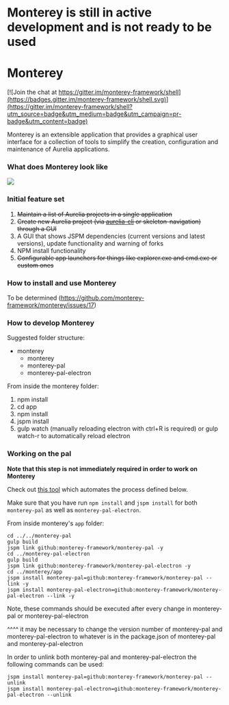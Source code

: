 # Monterey is still in active development and is not ready to be used

# Monterey

[![Join the chat at https://gitter.im/monterey-framework/shell](https://badges.gitter.im/monterey-framework/shell.svg)](https://gitter.im/monterey-framework/shell?utm_source=badge&utm_medium=badge&utm_campaign=pr-badge&utm_content=badge)

Monterey is an extensible application that provides a graphical user interface for a collection of tools to simplify the creation, configuration and maintenance of Aurelia applications.

### What does Monterey look like
![](http://i.imgur.com/XfG3lvP.png)

### Initial feature set
1. ~~Maintain a list of Aurelia projects in a single application~~
2. ~~Create new Aurelia project (via [aurelia-cli](https://github.com/aurelia/cli) or skeleton-navigation) through a GUI~~
3. A GUI that shows JSPM dependencies (current versions and latest versions), update functionality and warning of forks
4. NPM install functionality
5. ~~Configurable app launchers for things like explorer.exe and cmd.exe or custom ones~~

### How to install and use Monterey
To be determined (https://github.com/monterey-framework/monterey/issues/17)

### How to develop Monterey
Suggested folder structure:
- monterey
   - monterey
   - monterey-pal
   - monterey-pal-electron

From inside the monterey folder:

1. npm install
2. cd app
3. npm install
4. jspm install
5. gulp watch (manually reloading electron with ctrl+R is required) or gulp watch-r to automatically reload electron


### Working on the pal
**Note that this step is not immediately required in order to work on Monterey**

Check out [this tool](https://github.com/vegarringdal/montery-dev) which automates the process defined below.

Make sure that you have run `npm install` and `jspm install` for both `monterey-pal` as well as `monterey-pal-electron`.

From inside monterey's `app` folder:

```
cd ../../monterey-pal
gulp build
jspm link github:monterey-framework/monterey-pal -y
cd ../monterey-pal-electron
gulp build
jspm link github:monterey-framework/monterey-pal-electron -y
cd ../monterey/app
jspm install monterey-pal=github:monterey-framework/monterey-pal --link -y
jspm install monterey-pal-electron=github:monterey-framework/monterey-pal-electron --link -y
```

Note, these commands should be executed after every change in monterey-pal or monterey-pal-electron

^^^^ it may be necessary to change the version number of monterey-pal and monterey-pal-electron to whatever is in the package.json of monterey-pal and monterey-pal-electron


In order to unlink both monterey-pal and monterey-pal-electron the following commands can be used:

```
jspm install monterey-pal=github:monterey-framework/monterey-pal --unlink
jspm install monterey-pal-electron=github:monterey-framework/monterey-pal-electron --unlink
```
